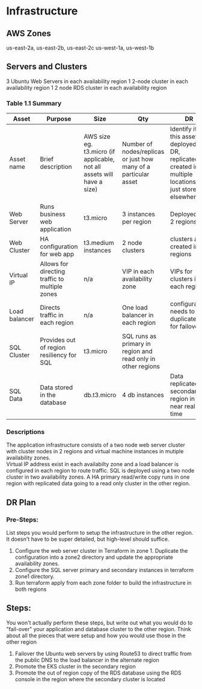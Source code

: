 # Infrastructure

## AWS Zones
us-east-2a, us-east-2b, us-east-2c
us-west-1a, us-west-1b

## Servers and Clusters
3 Ubuntu Web Servers in each availability region
1 2-node cluster in each availability region
1 2 node RDS cluster in each availability region

### Table 1.1 Summary
| Asset      | Purpose           | Size                                                                   | Qty                                                             | DR                                                                                                           |
|------------|-------------------|------------------------------------------------------------------------|-----------------------------------------------------------------|--------------------------------------------------------------------------------------------------------------|
| Asset name | Brief description | AWS size eg. t3.micro (if applicable, not all assets will have a size) | Number of nodes/replicas or just how many of a particular asset | Identify if this asset is deployed to DR, replicated, created in multiple locations or just stored elsewhere |
| Web Server | Runs business web application | t3.micro | 3 instances per region | Deployed in 2 regions | 
| Web Cluster | HA configuration for web app | t3.medium instances | 2 node clusters | clusters are created in 2 regions |
| Virtual IP | Allows for directing traffic to multiple zones | n/a | VIP in each availability zone | VIPs for clusters in each region |
| Load balancer | Directs traffic in each region | n/a | One load balancer in each region | configuration needs to be duplicated for failover |
| SQL Cluster | Provides out of region resiliency for SQL | t3.micro | SQL runs as primary in region and read only in other regions |
| SQL Data | Data stored in the database | db.t3.micro | 4 db instances | Data replicated to secondary region in near real time |

### Descriptions
The application infrastructure consists of a two node web server cluster with cluster nodes in 2 regions and virtual machine instances in mutiple availability zones.  
Virtual IP address exist in each availabilty zone and a load balancer is configured in each region to route traffic.
SQL is deployed using a two node cluster in two availability zones.  A HA primary read/write copy runs in one region with replicated data going to a read only cluster in the other region. 


## DR Plan
### Pre-Steps:
List steps you would perform to setup the infrastructure in the other region. It doesn't have to be super detailed, but high-level should suffice.
1.  Configure the web server cluster in Terraform in zone 1.  Duplicate the configuration into a zone2 directory and update the appropriate availability zones.
2.  Configure the SQL server primary and secondary instances in terraform zone1 directory.
3.  Run terraform apply from each zone folder to build the infrastructure in both regions


## Steps:
You won't actually perform these steps, but write out what you would do to "fail-over" your application and database cluster to the other region. Think about all the pieces that were setup and how you would use those in the other region
1) Failover the Ubuntu web servers by using Route53 to direct traffic from the public DNS to the load balancer in the alternate region
2) Promote the EKS cluster in the secondary region
3) Promote the out of region copy of the RDS database using the RDS console in the region where the secondary cluster is located